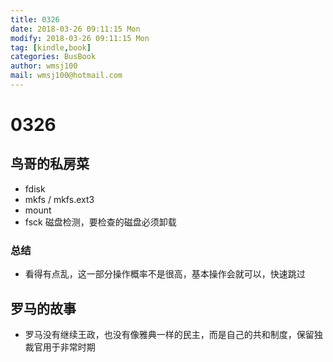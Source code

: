 ```yaml
---
title: 0326
date: 2018-03-26 09:11:15 Mon
modify: 2018-03-26 09:11:15 Mon
tag: [kindle,book]
categories: BusBook
author: wmsj100
mail: wmsj100@hotmail.com
---
```


# 0326
## 鸟哥的私房菜
- fdisk
- mkfs / mkfs.ext3
- mount
- fsck 磁盘检测，要检查的磁盘必须卸载

### 总结
- 看得有点乱，这一部分操作概率不是很高，基本操作会就可以，快速跳过

## 罗马的故事
- 罗马没有继续王政，也没有像雅典一样的民主，而是自己的共和制度，保留独裁官用于非常时期
